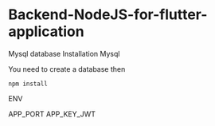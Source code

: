 # Backend-NodeJS-for-flutter-application
Mysql database
Installation
Mysql

You need to create a database then

    npm install
ENV

APP_PORT
APP_KEY_JWT
